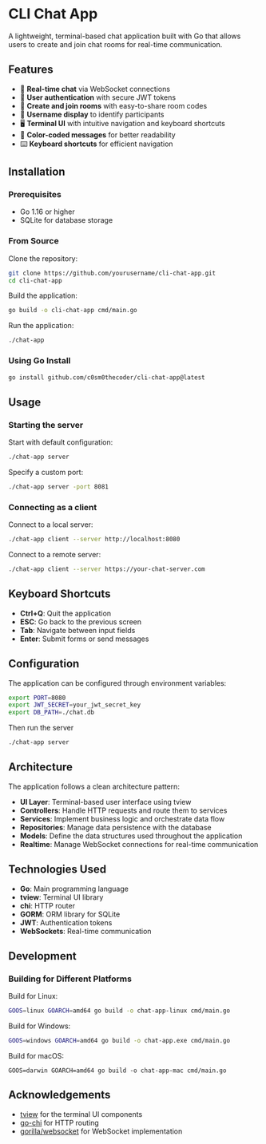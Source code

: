 # CLI Chat App

A lightweight, terminal-based chat application built with Go that allows users to create and join chat rooms for real-time communication.

## Features

- 💬 **Real-time chat** via WebSocket connections
- 🔐 **User authentication** with secure JWT tokens
- 🚪 **Create and join rooms** with easy-to-share room codes
- 👤 **Username display** to identify participants
- 🖥️ **Terminal UI** with intuitive navigation and keyboard shortcuts
- 🌈 **Color-coded messages** for better readability
- ⌨️ **Keyboard shortcuts** for efficient navigation

## Installation

### Prerequisites

- Go 1.16 or higher
- SQLite for database storage

### From Source

Clone the repository:

```bash
git clone https://github.com/yourusername/cli-chat-app.git
cd cli-chat-app
```

Build the application:

```bash
go build -o cli-chat-app cmd/main.go
```

Run the application:

```bash
./chat-app
```

### Using Go Install

```bash
go install github.com/c0sm0thecoder/cli-chat-app@latest
```

## Usage

### Starting the server

Start with default configuration:

```bash
./chat-app server
```

Specify a custom port:

```bash
./chat-app server -port 8081
```

### Connecting as a client

Connect to a local server:

```bash
./chat-app client --server http://localhost:8080
```

Connect to a remote server:

```bash
./chat-app client --server https://your-chat-server.com
```

## Keyboard Shortcuts

- **Ctrl+Q**: Quit the application
- **ESC**: Go back to the previous screen
- **Tab**: Navigate between input fields
- **Enter**: Submit forms or send messages

## Configuration

The application can be configured through environment variables:

```bash
export PORT=8080
export JWT_SECRET=your_jwt_secret_key
export DB_PATH=./chat.db
```

Then run the server

```bash
./chat-app server
```

## Architecture

The application follows a clean architecture pattern:

- **UI Layer**: Terminal-based user interface using tview
- **Controllers**: Handle HTTP requests and route them to services
- **Services**: Implement business logic and orchestrate data flow
- **Repositories**: Manage data persistence with the database
- **Models**: Define the data structures used throughout the application
- **Realtime**: Manage WebSocket connections for real-time communication

## Technologies Used

- **Go**: Main programming language
- **tview**: Terminal UI library
- **chi**: HTTP router
- **GORM**: ORM library for SQLite
- **JWT**: Authentication tokens
- **WebSockets**: Real-time communication

## Development

### Building for Different Platforms

Build for Linux:

```bash
GOOS=linux GOARCH=amd64 go build -o chat-app-linux cmd/main.go
```

Build for Windows:

```bash
GOOS=windows GOARCH=amd64 go build -o chat-app.exe cmd/main.go
```

Build for macOS:

```
GOOS=darwin GOARCH=amd64 go build -o chat-app-mac cmd/main.go
```

## Acknowledgements

- [tview](https://github.com/rivo/tview) for the terminal UI components
- [go-chi](https://github.com/go-chi/chi) for HTTP routing
- [gorilla/websocket](https://github.com/gorilla/websocket) for WebSocket implementation
